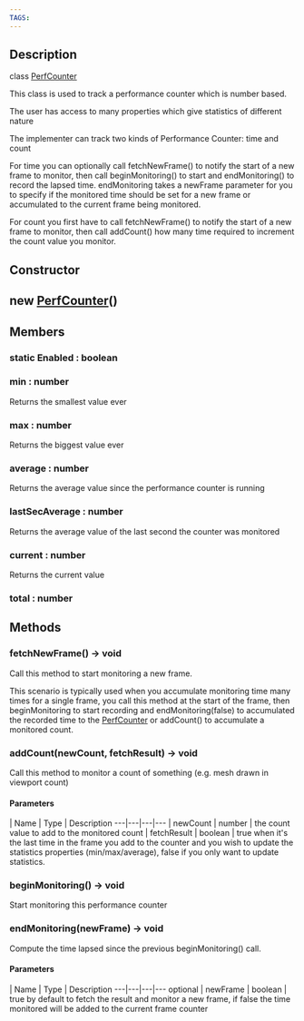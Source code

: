 ```yaml
---
TAGS:
---
```

## Description

class [PerfCounter](/classes/3.1/PerfCounter)

This class is used to track a performance counter which is number based.

The user has access to many properties which give statistics of different nature

The implementer can track two kinds of Performance Counter: time and count

For time you can optionally call fetchNewFrame() to notify the start of a new frame to monitor, then call beginMonitoring() to start and endMonitoring() to record the lapsed time. endMonitoring takes a newFrame parameter for you to specify if the monitored time should be set for a new frame or accumulated to the current frame being monitored.

For count you first have to call fetchNewFrame() to notify the start of a new frame to monitor, then call addCount() how many time required to increment the count value you monitor.

## Constructor

## new [PerfCounter](/classes/3.1/PerfCounter)()


## Members

### static Enabled : boolean



### min : number

Returns the smallest value ever

### max : number

Returns the biggest value ever

### average : number

Returns the average value since the performance counter is running

### lastSecAverage : number

Returns the average value of the last second the counter was monitored

### current : number

Returns the current value

### total : number



## Methods

### fetchNewFrame() &rarr; void

Call this method to start monitoring a new frame.

This scenario is typically used when you accumulate monitoring time many times for a single frame, you call this method at the start of the frame, then beginMonitoring to start recording and endMonitoring(false) to accumulated the recorded time to the [PerfCounter](/classes/3.1/PerfCounter) or addCount() to accumulate a monitored count.
### addCount(newCount, fetchResult) &rarr; void

Call this method to monitor a count of something (e.g. mesh drawn in viewport count)

#### Parameters
 | Name | Type | Description
---|---|---|---
 | newCount | number |  the count value to add to the monitored count
 | fetchResult | boolean |  true when it's the last time in the frame you add to the counter and you wish to update the statistics properties (min/max/average), false if you only want to update statistics.
### beginMonitoring() &rarr; void

Start monitoring this performance counter
### endMonitoring(newFrame) &rarr; void

Compute the time lapsed since the previous beginMonitoring() call.

#### Parameters
 | Name | Type | Description
---|---|---|---
optional | newFrame | boolean |  true by default to fetch the result and monitor a new frame, if false the time monitored will be added to the current frame counter

